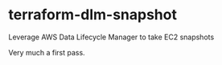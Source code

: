 # terraform-dlm-snapshot
Leverage AWS Data Lifecycle Manager to take EC2 snapshots

Very much a first pass.